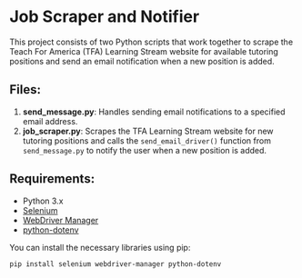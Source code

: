 # Job Scraper and Notifier

This project consists of two Python scripts that work together to scrape the Teach For America (TFA) Learning Stream website for available tutoring positions and send an email notification when a new position is added.

## Files:
1. **send_message.py**: Handles sending email notifications to a specified email address.
2. **job_scraper.py**: Scrapes the TFA Learning Stream website for new tutoring positions and calls the `send_email_driver()` function from `send_message.py` to notify the user when a new position is added.

## Requirements:
- Python 3.x
- [Selenium](https://www.selenium.dev/documentation/webdriver/)
- [WebDriver Manager](https://github.com/SergeyPirogov/webdriver_manager)
- [python-dotenv](https://pypi.org/project/python-dotenv/)

You can install the necessary libraries using pip:

```bash
pip install selenium webdriver-manager python-dotenv
```
